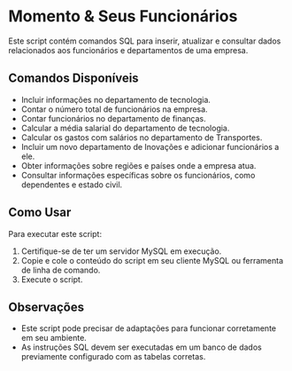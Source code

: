 # Momento & Seus Funcionários

Este script contém comandos SQL para inserir, atualizar e consultar dados relacionados aos funcionários e departamentos de uma empresa.

## Comandos Disponíveis

- Incluir informações no departamento de tecnologia.
- Contar o número total de funcionários na empresa.
- Contar funcionários no departamento de finanças.
- Calcular a média salarial do departamento de tecnologia.
- Calcular os gastos com salários no departamento de Transportes.
- Incluir um novo departamento de Inovações e adicionar funcionários a ele.
- Obter informações sobre regiões e países onde a empresa atua.
- Consultar informações específicas sobre os funcionários, como dependentes e estado civil.

## Como Usar

Para executar este script:

1. Certifique-se de ter um servidor MySQL em execução.
2. Copie e cole o conteúdo do script em seu cliente MySQL ou ferramenta de linha de comando.
3. Execute o script.

## Observações

- Este script pode precisar de adaptações para funcionar corretamente em seu ambiente.
- As instruções SQL devem ser executadas em um banco de dados previamente configurado com as tabelas corretas.
